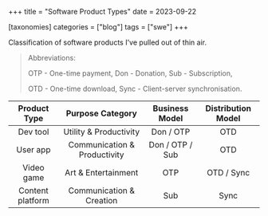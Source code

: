 +++
title = "Software Product Types"
date = 2023-09-22

[taxonomies]
categories = ["blog"]
tags = ["swe"]
+++

Classification of software products I've pulled out of thin air.

<!-- more -->

> Abbreviations:
>
> OTP - One-time payment, Don - Donation, Sub - Subscription,
>
> OTD - One-time download, Sync - Client-server synchronisation.

|   Product Type   |       Purpose Category       | Business Model  | Distribution Model |
|:----------------:|:----------------------------:|:---------------:|:------------------:|
|     Dev tool     |    Utility & Productivity    |    Don / OTP    |        OTD         |
|     User app     | Communication & Productivity | Don / OTP / Sub |        OTD         |
|    Video game    |     Art & Entertainment      |       OTP       |     OTD / Sync     |
| Content platform |   Communication & Creation   |       Sub       |        Sync        |
